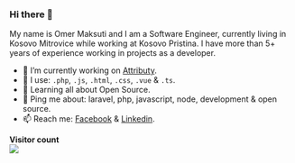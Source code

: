 ### Hi there 👋


My name is Omer Maksuti and I am a Software Engineer, currently living in Kosovo Mitrovice while working at Kosovo Pristina. I have more than 5+ years of experience working in projects as a developer.


- 🔭 I’m currently working on [Attributy](https://attributy.com).
- 🌱 I use: `.php`, `.js`, `.html`, `.css`, `.vue` & `.ts`.
- 👯 Learning all about Open Source.
- 💬 Ping me about: laravel, php, javascript, node, development & open source.
- 📫 Reach me: [Facebook](https://www.facebook.com/omermaksutii) & [Linkedin](https://www.linkedin.com/in/omermaksuti).

<p align="left"> 
  <b>Visitor count</b><br>
  <img src="https://profile-counter.glitch.me/omermaksutii/count.svg" />
</p>
